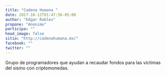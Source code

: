 ```yaml
---
title: "Cadena Humana "
date: 2017-10-12T01:47:56-05:00
author: "Edgar Robles"
propone: "Anonimo"
participa: ""
head_image: false
sitio: "http://cadenahumana.mx/"
facebook: ""
twitter: ""
---
```

Grupo de programadores que ayudan a recaudar fondos para las víctimas del sismo con criptomonedas.
